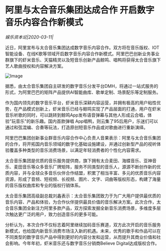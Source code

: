 # 阿里与太合音乐集团达成合作 开启数字音乐内容合作新模式

*娱乐资本论|2020-03-11|*

近日，阿里宣布与太合音乐集团达成数字音乐内容合作。双方将在音乐版权、IOT智能设备、在线K歌等领域开启数字音乐内容合作新模式。阿里巴巴创新业务事业群旗下的虾米音乐、天猫精灵以及短音乐创新产品鲸鸣、唱鸭将获得太合音乐旗下艺人歌曲授权和内容解决方案。

![Image](https://p3.pstatp.com/large/pgc-image/3b29f916002e45088305436319eded01)

据悉，由太合音乐集团自主研发的数字音乐分发平台DMH，将通过一站式服务的形式，为阿里巴巴的矩阵产品提供AI智能曲库、歌单定制、场景配乐等定制服务。

作为国内领先的数字音乐平台，虾米音乐深耕内容运营，并拥有极高的用户粘性优势，在产品模式创新上，虾米音乐已经与鲸鸣实现了产品层面的打通，用户在虾米音乐听歌的同时，可以跳转到鲸鸣App发布语音弹幕与其他人形成云合唱，体验"玩音乐"的新乐趣。国内首款弹唱 App唱鸭，则云集了95后用户，乐迷们可以通过和弦混编、合奏等玩法，打造原创短音乐作品或对歌曲进行重新演绎。

阿里巴巴集团创新事业群音乐内容合作中心负责人音果表示：阿里与太合音乐集团的合作，将开拓国内音乐领域的数字化基础设施建设，并通过创新型产品的视听体验覆盖多种类型的音乐消费场景，以满足年轻消费者的个性化内容需求。

太合音乐集团是优质的音乐服务提供商，旗下拥有太合麦田、海蝶音乐、亚神音乐、麦田音乐等众多音乐厂牌矩阵，服务不同类型的音乐人，源源不断创作新的优质内容，并与全球众多音乐伙伴合作结盟，积累了相当丰富、多元的优质音乐内容资源，形成了音频、短视频、长视频、图片、文字、词曲等版权形态，构建了海量的音乐版权曲库和专业的版权行销体系。

太合音乐集团高级副总裁刘鑫表示：太合音乐集团致力于为广大用户提供最优质的音乐内容、产品和体验，为合作伙伴提供最具价值的音乐解决方案。此次合作，太合音乐集团全新注力阿里多款产品，双方探索发掘全新音乐消费场景，多维度多层次触达更广泛的用户，致力创造音乐的更多可能。

分析认为，本次合作不仅标志着阿里继续加码音乐赛道，双方此次开启的音乐服务新模式，也给国内新音乐消费市场注入新的机遇。未来，优秀的歌手和作品可以在不同类型的数字音乐产品中得到更好的内容分发和运营，从而提升其商业价值和社会影响。今年年初，虾米音乐还与数字音乐分销商Believe Digital达成版权合作。

